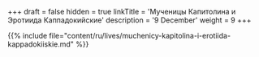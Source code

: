 +++
draft = false
hidden = true
linkTitle = 'Мученицы Капитолина и Эротиида Каппадокийские'
description = '9 December'
weight = 9
+++

{{% include file="content/ru/lives/muchenicy-kapitolina-i-erotiida-kappadokiiskie.md" %}}
